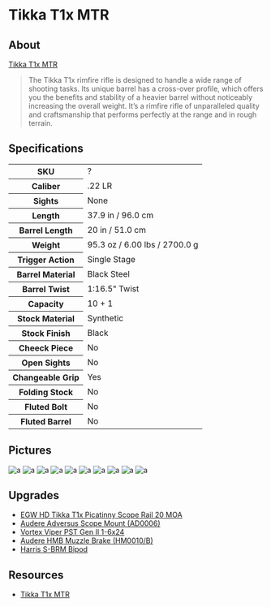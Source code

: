 # Tikka T1x MTR

<!--
EUR 1860
SN AN4924-PT1030634-LAN4924
-->

## About

[Tikka T1x MTR](https://www.tikka.fi/rifles/tikka-t1x/t1x-mtr)

> The Tikka T1x rimfire rifle is designed to handle a wide range of shooting tasks. Its unique barrel has a cross-over profile, which offers you the benefits and stability of a heavier barrel without noticeably increasing the overall weight. It’s a rimfire rifle of unparalleled quality and craftsmanship that performs perfectly at the range and in rough terrain.

## Specifications

<table>
  <tr>
    <th>SKU</th>
    <td>?</td>
  </tr>
  <tr>
    <th>Caliber</th>
    <td>.22 LR</td>
  </tr>
  <tr>
    <th>Sights</th>
    <td>None</td>
  </tr>
  <tr>
    <th>Length</th>
    <td>37.9 in / 96.0 cm</td>
  </tr>
  <tr>
    <th>Barrel Length</th>
    <td>20 in / 51.0 cm</td>
  </tr>
  <tr>
    <th>Weight</th>
    <td>95.3 oz / 6.00 lbs / 2700.0 g</td>
  </tr>
  <tr>
    <th>Trigger Action</th>
    <td>Single Stage</td>
  </tr>
  <tr>
    <th>Barrel Material</th>
    <td>Black Steel</td>
  </tr>
  <tr>
    <th>Barrel Twist</th>
    <td>1:16.5" Twist</td>
  </tr>
  <tr>
    <th>Capacity</th>
    <td>10 + 1</td>
  </tr>
  <tr>
    <th>Stock Material</th>
    <td>Synthetic</td>
  </tr>
  <tr>
    <th>Stock Finish</th>
    <td>Black</td>
  </tr>
  <tr>
    <th>Cheeck Piece</th>
    <td>No</td>
  </tr>
  <tr>
    <th>Open Sights</th>
    <td>No</td>
  </tr>
  <tr>
    <th>Changeable Grip</th>
    <td>Yes</td>
  </tr>
  <tr>
    <th>Folding Stock</th>
    <td>No</td>
  </tr>
  <tr>
    <th>Fluted Bolt</th>
    <td>No</td>
  </tr>
  <tr>
    <th>Fluted Barrel</th>
    <td>No</td>
  </tr>
</table>

## Pictures

![a](https://github.com/CumpsD/second-brain/raw/main/assets/shooting/tikkat1x/gun1.jpg "a")
![a](https://github.com/CumpsD/second-brain/raw/main/assets/shooting/egw/egw-mounted.jpg "a")
![a](https://github.com/CumpsD/second-brain/raw/main/assets/shooting/audere/hmb-mounted.jpg "a")
![a](https://github.com/CumpsD/second-brain/raw/main/assets/shooting/tikkat1x/gun2.jpg "a")
![a](https://github.com/CumpsD/second-brain/raw/main/assets/shooting/tikkat1x/gun3.jpg "a")
![a](https://github.com/CumpsD/second-brain/raw/main/assets/shooting/tikkat1x/gun4.jpg "a")
![a](https://github.com/CumpsD/second-brain/raw/main/assets/shooting/vortex/switchview-sv-5-1.jpg "a")
![a](https://github.com/CumpsD/second-brain/raw/main/assets/shooting/vortex/switchview-sv-5-6.jpg "a")
![a](https://github.com/CumpsD/second-brain/raw/main/assets/shooting/tikkat1x/gun5.jpg "a")
![a](https://github.com/CumpsD/second-brain/raw/main/assets/shooting/tikkat1x/gun6.jpg "a")

## Upgrades

* [EGW HD Tikka T1x Picatinny Scope Rail 20 MOA](https://github.com/CumpsD/second-brain/blob/main/Shooting/Accessories/EGW%20HD%20Tikka%20T1x%20Picatinny%20Scope%20Rail%2020%20MOA.md)
* [Audere Adversus Scope Mount (AD0006)](https://github.com/CumpsD/second-brain/blob/main/Shooting/Accessories/Audere%20Adversus%20Scope%20Mount%20(AD0006).md)
* [Vortex Viper PST Gen II 1-6x24](https://github.com/CumpsD/second-brain/blob/main/Shooting/Optics/Vortex%20Viper%20PST%20Gen%20II%201-6x24.md)
* [Audere HMB Muzzle Brake (HM0010/B)](https://github.com/CumpsD/second-brain/blob/main/Shooting/Accessories/Audere%20HMB%20Muzzle%20Brake%20(HM0010-B).md)
* [Harris S-BRM Bipod](https://github.com/CumpsD/second-brain/blob/main/Shooting/Accessories/Harris%20S-BRM%20Bipod.md)

## Resources

* [Tikka T1x MTR](https://www.tikka.fi/rifles/tikka-t1x/t1x-mtr)
